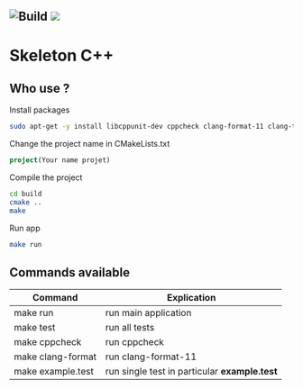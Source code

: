 ![Build](https://github.com/Jxtopher/skeleton-cpp/actions/workflows/build.yml/badge.svg) 
<a href="#"><img src="https://img.shields.io/badge/C++-20-blue.svg?style=flat-square"></a>
--------------------------------
# Skeleton C++

## Who use ?

Install packages

```bash
sudo apt-get -y install libcppunit-dev cppcheck clang-format-11 clang-tidy-11 libboost-program-options-dev
```

Change the project name in CMakeLists.txt

```cmake
project(Your name projet)
```

Compile the project

```bash
cd build
cmake ..
make
```

Run app

```bash
make run
```

## Commands available

| Command                | Explication                                     |
|------------------------|-------------------------------------------------|
| make run               |  run main application                           |
| make test              |  run all tests                                  |
| make cppcheck          |  run cppcheck                                   |
| make clang-format      |  run clang-format-11                            |
| make example.test      |  run single test in particular **example.test** |       


